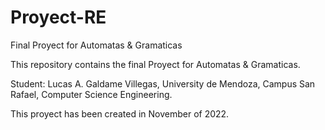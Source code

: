 # Proyect-RE
Final Proyect for Automatas &amp; Gramaticas

This repository contains the final Proyect for Automatas & Gramaticas.

Student: Lucas A. Galdame Villegas, University de Mendoza, Campus San Rafael, Computer Science Engineering.

This proyect has been created in November of 2022.